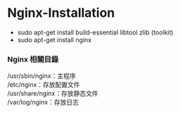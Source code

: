 # Nginx-Installation  
* sudo apt-get install build-essential libtool zlib  (toolkit)
* sudo apt-get install nginx

### Nginx 相關目錄
/usr/sbin/nginx：主程序  
/etc/nginx：存放配置文件  
/usr/share/nginx：存放静态文件  
/var/log/nginx：存放日志